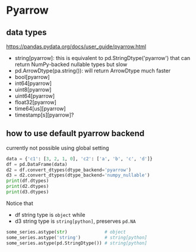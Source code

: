 # Pyarrow

## data types
https://pandas.pydata.org/docs/user_guide/pyarrow.html

- string[pyarrow]: this is equivalent to pd.StringDtype('pyarrow') that can return NumPy-backed nullable types but slow
- pd.ArrowDtype(pa.string()): will return ArrowDtype much faster
- bool[pyarrow]
- int64[pyarrow]
- uint8[pyarrow]
- uint64[pyarrow]
- float32[pyarrow]
- time64[us][pyarrow]
- timestamp[s][pyarrow]?

## how to use default pyarrow backend
currently not possible using global setting

```py
data = {'c1': [3, 2, 1, 0], 'c2': ['a', 'b', 'c', 'd']}
df = pd.DataFrame(data)
d2 = df.convert_dtypes(dtype_backend='pyarrow')
d3 = d2.convert_dtypes(dtype_backend='numpy_nullable')
print(df.dtypes)
print(d2.dtypes)
print(d3.dtypes)
```

Notice that 
- df string type is `object` while
- d3 string type is `string[python]`, preserves `pd.NA`
```py
some_series.astype(str)              # object
some_series.astype('string')         # string[python]
some_series.astype(pd.StringDtype()) # string[python]
```
